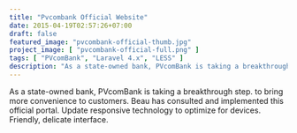 ```yaml
---
title: "Pvcombank Official Website"
date: 2015-04-19T02:57:26+07:00
draft: false
featured_image: "pvcombank-official-thumb.jpg"
project_image: [ "pvcombank-official-full.png" ]
tags: [ "PVcomBank", "Laravel 4.x", "LESS" ]
description: "As a state-owned bank, PVcomBank is taking a breakthrough step. to bring more convenience to customers. Beau has consulted and implemented this official portal. "
---
```


As a state-owned bank, PVcomBank is taking a breakthrough step. to bring more convenience to customers. Beau has consulted and implemented this official portal. Update responsive technology to optimize for devices. Friendly, delicate interface.